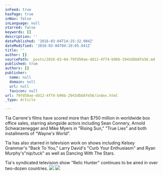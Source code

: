```yaml
---
inFeed: true
hasPage: true
inNav: false
inLanguage: null
starred: false
keywords: []
description: ''
datePublished: '2016-03-04T14:25:32.904Z'
dateModified: '2016-03-04T04:19:05.941Z'
title: ''
author: []
sourcePath: _posts/2016-03-04-79fd50ae-dd12-4ff4-b96b-2943dbb8fe56.md
published: true
authors: []
publisher:
  name: null
  domain: null
  url: null
  favicon: null
url: 79fd50ae-dd12-4ff4-b96b-2943dbb8fe56/index.html
_type: Article

---
```

Tia Carrere's films have scored more than $750 million in
worldwide box office sales, starring alongside actors including Sean Connery,
Arnold Schwarzenegger and Mike Myers in "Rising Sun," "True Lies" and both
installments of "Wayne's World".

Tia has also starred in television work on shows including
Kelsey Grammar's "Back To You," Larry David's "Curb Your Enthusiasm" and Ryan
Murphy's"nip/tuck" as well as Dancing With The Stars.

Tia's syndicated television show "Relic Hunter" continues to
be aired in over two-dozen countries. ![](https://the-grid-user-content.s3-us-west-2.amazonaws.com/1f3c81b4-649b-433f-ae79-07de436a0d43.jpg)
![](https://the-grid-user-content.s3-us-west-2.amazonaws.com/7cc35de8-a72b-4cd0-a5dc-19d35064ae19.jpg)